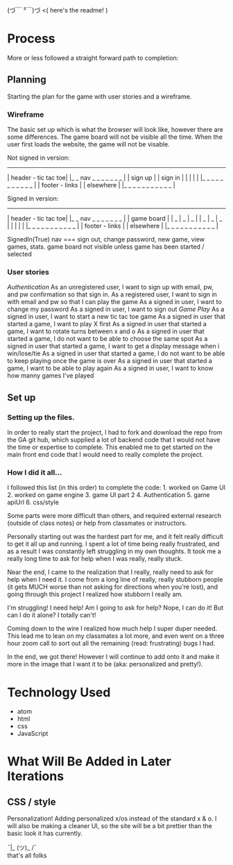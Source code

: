 
(づ￣ ³￣)づ <( here's the readme! )

# Process
  More or less followed a straight forward path to completion:

## Planning
  Starting the plan for the game with user stories and a wireframe.

### Wireframe
  The basic set up which is what the browser will look like, however there are some differences.
  The game board will not be visible all the time. When the user first loads the website, the game will not be visable.

  Not signed in version:
  _ _ _ _ _ _ _ _ _ _ _ _
  |  header - tic tac toe|
  |_ _ nav _ _ _ _ _ _ _ |
  |  sign up             |
  |  sign in             |
  |                      |
  |                      |
  |_ _ _ _ _ _ _ _ _ _ _ |
  | footer - links       |
  |    elsewhere         |
  |_ _ _ _ _ _ _ _ _ _ _ |

  Signed in version:
  _ _ _ _ _ _ _ _ _ _ _ _
  |  header - tic tac toe|
  |_ _ nav _ _ _ _ _ _ _ |
  | game board           |
  |       _ | _ | _      |
  |       _ | _ | _      |
  |         |   |        |
  |_ _ _ _ _ _ _ _ _ _ _ |
  | footer - links       |
  |    elsewhere         |
  |_ _ _ _ _ _ _ _ _ _ _ |

  SignedIn(True) nav === sign out, change password, new game, view games, stats.
  game board not visible unless game has been started / selected

### User stories
  _Authentication_
As an unregistered user, I want to sign up with email, pw, and pw confirmation so that sign in.
As a registered user, I want to sign in with email and pw so that I can play the game
As a signed in user, I want to change my password
As a signed in user, I want to sign out
  _Game Play_
As a signed in user, I want to start a new tic tac toe game
As a signed in user that started a game, I want to play X first
As a signed in user that started a game, I want to rotate turns between x and o
As a signed in user that started a game, I do not want to be able to choose the same spot
As a signed in user that started a game, I want to get a display message when i win/lose/tie
As a signed in user that started a game, I do not want to be able to keep playing once the game is over
As a signed in user that started a game, I want to be able to play again
As a signed in user, I want to know how manny games I've played

## Set up
### Setting up the files.
  In order to really start the project, I had to fork and download the repo from the GA git hub, which supplied a lot of backend code that I would not have the time or expertise to complete. This enabled me to get started on the main front end code that I would need to really complete the project.

### How I did it all...
  I followed this list (in this order) to complete the code:
    1. worked on Game UI
    2. worked on game engine
    3. game UI part 2
    4. Authentication
    5. game apiUrl
    6. css/style

  Some parts were more difficult than others, and required external research (outside of class notes) or help from classmates or instructors.

  Personally starting out was the hardest part for me, and it felt really difficult to get it all up and running. I spent a lot of time being really frustrated, and as a result I was constantly left struggling in my own thoughts. It took me a really long time to ask for help when I was really, really stuck.

  Near the end, I came to the realization that I really, really need to ask for help when I need it. I come from a long line of really, really stubborn people (it gets MUCH worse than not asking for directions when you're lost), and going through this project I realized how stubborn I really am.

  I'm struggling! I need help! Am I going to ask for help? Nope, I can do it! But can I do it alone? I totally can't!

  Coming down to the wire I realized how much help I super duper needed. This lead me to lean on my classmates a lot more, and even went on a three hour zoom call to sort out all the remaining (read: frustrating) bugs I had.

  In the end, we got there! However I will continue to add onto it and make it more in the image that I want it to be (aka: personalized and pretty!).

# Technology Used
  - atom
  - html
  - css
  - JavaScript

# What Will Be Added in Later Iterations
## CSS / style
  Personalization! Adding personalized x/os instead of the standard x & o.
  I will also be making a cleaner UI, so the site will be a bit prettier than the basic look it has currently.


¯|_ (ツ)_ /¯  
that's all folks

